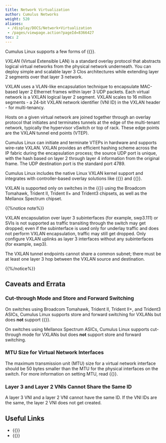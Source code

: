 ```yaml
---
title: Network Virtualization
author: Cumulus Networks
weight: 520
aliases:
 - /display/DOCS/Network+Virtualization
 - /pages/viewpage.action?pageId=8366427
toc: 2
---
```

Cumulus Linux supports a few forms of {{<exlink url="http://en.wikipedia.org/wiki/Network_virtualization" text="network virtualization">}}.

*VXLAN* (Virtual Extensible LAN) is a standard overlay protocol that abstracts logical virtual networks from the physical network underneath. You can deploy simple and scalable layer 3 Clos architectures while extending layer 2 segments over that layer 3 network.

VXLAN uses a VLAN-like encapsulation technique to encapsulate MAC-based layer 2 Ethernet frames within layer 3 UDP packets. Each virtual network is a VXLAN logical layer 2 segment. VXLAN scales to 16 million segments - a 24-bit VXLAN network identifier (VNI ID) in the VXLAN header - for multi-tenancy.

Hosts on a given virtual network are joined together through an overlay protocol that initiates and terminates tunnels at the edge of the multi-tenant network, typically the hypervisor vSwitch or top of rack. These edge points are the VXLAN tunnel end points (VTEP).

Cumulus Linux can initiate and terminate VTEPs in hardware and supports wire-rate VXLAN. VXLAN provides an efficient hashing scheme across the IP fabric during the encapsulation process; the source UDP port is unique, with the hash based on layer 2 through layer 4 information from the original frame. The UDP destination port is the standard port 4789.

Cumulus Linux includes the native Linux VXLAN kernel support and integrates with controller-based overlay solutions like {{<link url="Integrating-Hardware-VTEPs-with-VMware-NSX-MH" text="VMware NSX">}} and {{<link url="Integrating-Hardware-VTEPs-with-Midokura-MidoNet-and-OpenStack" text="Midokura MidoNet">}}.

VXLAN is supported only on switches in the {{<exlink url="https://www.cumulusnetworks.com/hcl/" text="Cumulus Linux HCL">}} using the Broadcom Tomahawk, Trident II, Trident II+ and Trident3 chipsets, as well as the Mellanox Spectrum chipset.

{{%notice note%}}

VXLAN encapsulation over layer 3 subinterfaces (for example, swp3.111) or SVIs is not supported as traffic transiting through the switch may get dropped; even if the subinterface is used only for underlay traffic and does not perform VXLAN encapsulation, traffic may still get dropped. Only configure VXLAN uplinks as layer 3 interfaces without any subinterfaces (for example, swp3).

The VXLAN tunnel endpoints cannot share a common subnet; there must be at least one layer 3 hop between the VXLAN source and destination.

{{%/notice%}}

## Caveats and Errata

### Cut-through Mode and Store and Forward Switching

On switches using Broadcom Tomahawk, Trident II, Trident II+, and Trident3 ASICs, Cumulus Linux supports store and forward switching for VXLANs but does **not** support {{<link url="Buffer-and-Queue-Management#cut-through-mode-and-store-and-forward-switching" text="cut-through mode">}}.

On switches using Mellanox Spectrum ASICs, Cumulus Linux supports cut-through mode for VXLANs but does **not** support store and forward switching.

### MTU Size for Virtual Network Interfaces

The maximum transmission unit (MTU) size for a virtual network interface should be 50 bytes smaller than the MTU for the physical interfaces on the switch. For more information on setting MTU, read {{<link url="Switch-Port-Attributes#mtu" text="Layer 1 and Switch Port Attributes">}}.

### Layer 3 and Layer 2 VNIs Cannot Share the Same ID

A layer 3 VNI and a layer 2 VNI cannot have the same ID. If the VNI IDs are the same, the layer 2 VNI does not get created.

## Useful Links

- {{<exlink url="https://tools.ietf.org/html/rfc7348" text="VXLAN - RFC 7348">}}
- {{<exlink url="http://openvswitch.org/support/dist-docs/ovsdb-server.1.html" text="ovsdb-server">}}
